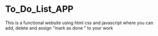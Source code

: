 # To_Do_List_APP
This is a functional website using html css and javascript  where you can add, delete and assign "mark as done " to your work 
